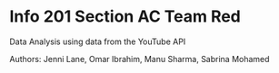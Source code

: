 # Info 201 Section AC Team Red

Data Analysis using data from the YouTube API

Authors: Jenni Lane, Omar Ibrahim, Manu Sharma, Sabrina Mohamed

